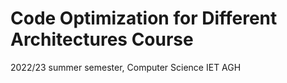 # Code Optimization for Different Architectures Course

2022/23 summer semester, Computer Science IET AGH

